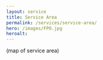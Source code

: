 ```yaml
---
layout: service
title: Service Area
permalink: /services/service-area/
hero: /images/FPO.jpg
heroalt: 
---
```

(map of service area)